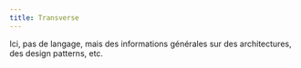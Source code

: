 ```yaml
---
title: Transverse
---
```


Ici, pas de langage, mais des informations générales sur des architectures, des design patterns, etc.